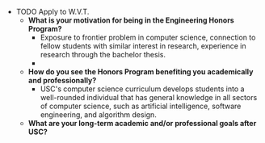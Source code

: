 - TODO Apply to W.V.T.
	- **What is your motivation for being in the Engineering Honors Program?**
		- Exposure to frontier problem in computer science, connection to fellow students with similar interest in research, experience in research through the bachelor thesis.
		-
	- **How do you see the Honors Program benefiting you academically and professionally?**
		- USC's computer science curriculum develops students into a well-rounded individual that has general knowledge in all sectors of computer science, such as artificial intelligence, software engineering, and algorithm design.
	- **What are your long-term academic and/or professional goals after USC?**